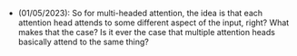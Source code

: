 - (01/05/2023): So for multi-headed attention, the idea is that each attention head attends to some different aspect of the input, right? What makes that the case? Is it ever the case that multiple attention heads basically attend to the same thing?









